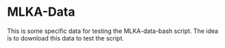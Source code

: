 # MLKA-Data
This is some specific data for testing the MLKA-data-bash script. The idea is to download this data to test the script.
